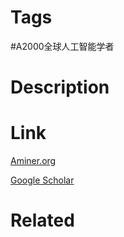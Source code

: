 # Tags

#A2000全球人工智能学者

# Description



# Link

[Aminer.org](https://www.aminer.org/profile/Haoyuan%20Li/562c822d45cedb3398c44f52)

[Google Scholar](https://scholar.google.com/citations?hl=en&user=CZa9GB4AAAAJ)

# Related

